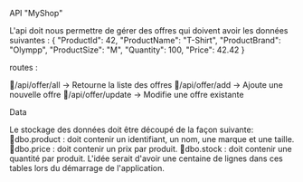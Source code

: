 API "MyShop"

L'api doit nous permettre de gérer des offres qui doivent avoir les données suivantes :
{
  "ProductId": 42,
  "ProductName": "T-Shirt",
  "ProductBrand": "Olympp",
  "ProductSize": "M",
  "Quantity": 100,
  "Price": 42.42
}

routes :

/api/offer/all -> Retourne la liste des offres
/api/offer/add -> Ajoute une nouvelle offre
/api/offer/update -> Modifie une offre existante

Data

Le stockage des données doit être découpé de la façon suivante:
dbo.product : doit contenir un identifiant, un nom, une marque et une taille.
dbo.price : doit contenir un prix par produit.
dbo.stock : doit contenir une quantité par produit.
L'idée serait d'avoir une centaine de lignes dans ces tables lors du démarrage de 
l'application.
